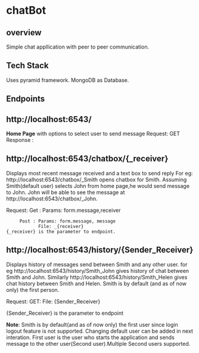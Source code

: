 # chatBot
## overview
Simple chat appllication with peer to peer communication.

## Tech Stack

Uses pyramid framework.
MongoDB as Database.

## Endpoints

## http://localhost:6543/
__Home Page__ with options to select user to send message
Request: GET
Response :

## http://localhost:6543/chatbox/{_receiver}
Displays most recent message received and a text box to send reply
For eg: http://localhost:6543/chatbox/\_Smith opens chatbox for Smith. Assuming Smith(default user) selects John from home page,he would send message to John. John will be able to see the message at http://localhost:6543/chatbox/\_John.

Request: Get : Params: form.message,receiver

         Post : Params: form.message, message
                File: _{receiver}
    {_receiver} is the parameter to endpoint.   

## http://localhost:6543/history/{Sender_Receiver}
Displays history of messages send between Smith and any other user.
for eg http://localhost:6543/history/Smith_John gives history of chat between Smith and John.
Similarly http://localhost:6543/history/Smith_Helen gives chat history between Smith and Helen. Smith is by default (and as of now only) the first person.

Request: GET: File: {Sender_Receiver}

{Sender_Receiver} is the parameter to endpoint

__Note__: Smith is by default(and as of now only) the first user since login logout feature is not supported. Changing default user can be added in next interation. First user is the user who starts the application and sends message to the other user(Second user).Multiple Second users supported.
